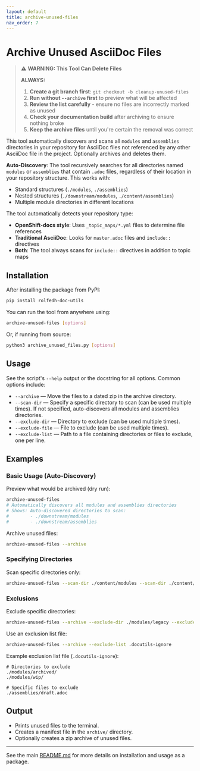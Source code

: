```yaml
---
layout: default
title: archive-unused-files
nav_order: 7
---
```


# Archive Unused AsciiDoc Files

> ⚠️ **WARNING: This Tool Can Delete Files**
> 
> **ALWAYS:**
> 1. **Create a git branch first**: `git checkout -b cleanup-unused-files`
> 2. **Run without `--archive` first** to preview what will be affected
> 3. **Review the list carefully** - ensure no files are incorrectly marked as unused
> 4. **Check your documentation build** after archiving to ensure nothing broke
> 5. **Keep the archive files** until you're certain the removal was correct

This tool automatically discovers and scans all `modules` and `assemblies` directories in your repository for AsciiDoc files not referenced by any other AsciiDoc file in the project. Optionally archives and deletes them.

**Auto-Discovery**: The tool recursively searches for all directories named `modules` or `assemblies` that contain `.adoc` files, regardless of their location in your repository structure. This works with:
- Standard structures (`./modules`, `./assemblies`)
- Nested structures (`./downstream/modules`, `./content/assemblies`)
- Multiple module directories in different locations

The tool automatically detects your repository type:
- **OpenShift-docs style**: Uses `_topic_maps/*.yml` files to determine file references
- **Traditional AsciiDoc**: Looks for `master.adoc` files and `include::` directives
- **Both**: The tool always scans for `include::` directives in addition to topic maps

## Installation

After installing the package from PyPI:

```sh
pip install rolfedh-doc-utils
```

You can run the tool from anywhere using:

```sh
archive-unused-files [options]
```

Or, if running from source:

```sh
python3 archive_unused_files.py [options]
```

## Usage

See the script's `--help` output or the docstring for all options. Common options include:

- `--archive` — Move the files to a dated zip in the archive directory.
- `--scan-dir` — Specify a specific directory to scan (can be used multiple times). If not specified, auto-discovers all modules and assemblies directories.
- `--exclude-dir` — Directory to exclude (can be used multiple times).
- `--exclude-file` — File to exclude (can be used multiple times).
- `--exclude-list` — Path to a file containing directories or files to exclude, one per line.

## Examples

### Basic Usage (Auto-Discovery)

Preview what would be archived (dry run):
```sh
archive-unused-files
# Automatically discovers all modules and assemblies directories
# Shows: Auto-discovered directories to scan:
#        - ./downstream/modules
#        - ./downstream/assemblies
```

Archive unused files:
```sh
archive-unused-files --archive
```

### Specifying Directories

Scan specific directories only:
```sh
archive-unused-files --scan-dir ./content/modules --scan-dir ./content/assemblies
```

### Exclusions

Exclude specific directories:
```sh
archive-unused-files --archive --exclude-dir ./modules/legacy --exclude-dir ./modules/wip
```

Use an exclusion list file:
```sh
archive-unused-files --archive --exclude-list .docutils-ignore
```

Example exclusion list file (`.docutils-ignore`):
```
# Directories to exclude
./modules/archived/
./modules/wip/

# Specific files to exclude
./assemblies/draft.adoc
```

## Output

- Prints unused files to the terminal.
- Creates a manifest file in the `archive/` directory.
- Optionally creates a zip archive of unused files.

---

See the main [README.md](README.md) for more details on installation and usage as a package.
